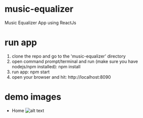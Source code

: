 # music-equalizer
Music Equalizer App using ReactJs

# run app
1. clone the repo and go to the 'music-equalizer' directory
2. open command prompt/terminal and run (make sure you have nodejs/npm installed): npm install
3. run app: npm start
4. open your browser and hit: http://localhost:8090

# demo images

- Home
![alt text](https://user-images.githubusercontent.com/3774501/27396792-da017110-56d1-11e7-9d8d-3178794114af.png)
